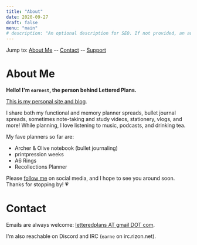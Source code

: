 ```yaml
---
title: "About"
date: 2020-09-27
draft: false
menu: "main"
# description: "An optional description for SEO. If not provided, an automatically created summary will be used."
---
```


Jump to:
[About Me](#about-me) --
[Contact](#contact) --
[Support](#support)

# About Me

**Hello! I'm `earnest`, the person behind Lettered Plans.**

[This is my personal site and blog](https://earnestma.xyz/).

I share both my functional and memory planner spreads, bullet journal spreads, sometimes note-taking and study videos, stationery, vlogs, and more! While planning, I love listening to music, podcasts, and drinking tea.

My fave planners so far are:
- Archer & Olive notebook (bullet journaling)
- printpression weeks
- A6 Rings
- Recollections Planner

Please [follow me](/#social-media) on social media, and I hope to see you around soon. Thanks for stopping by! 💗

# Contact

Emails are always welcome: [letteredplans AT gmail DOT com](mailto:letteredplans@gmail.com).

I'm also reachable on Discord and IRC (`earne` on irc.rizon.net).
